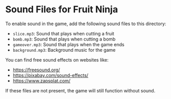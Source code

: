 # Sound Files for Fruit Ninja

To enable sound in the game, add the following sound files to this directory:

- `slice.mp3`: Sound that plays when cutting a fruit
- `bomb.mp3`: Sound that plays when cutting a bomb
- `gameover.mp3`: Sound that plays when the game ends
- `background.mp3`: Background music for the game

You can find free sound effects on websites like:
- https://freesound.org/
- https://pixabay.com/sound-effects/
- https://www.zapsplat.com/

If these files are not present, the game will still function without sound. 
